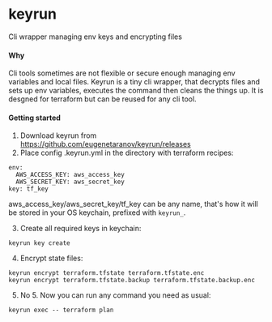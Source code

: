 # keyrun
Cli wrapper managing env keys and encrypting files

#### Why

Cli tools sometimes are not flexible or secure enough managing env variables and local files. Keyrun is a tiny cli wrapper, that decrypts files and sets up env variables, executes the command then cleans the things up. It is desgned for terraform but can be reused for any cli tool.

#### Getting started
1. Download keyrun from https://github.com/eugenetaranov/keyrun/releases
2. Place config .keyrun.yml in the directory with terraform recipes:
```
env:
  AWS_ACCESS_KEY: aws_access_key
  AWS_SECRET_KEY: aws_secret_key
key: tf_key
```
aws_access_key/aws_secret_key/tf_key can be any name, that's how it will be stored in your OS keychain, prefixed with `keyrun_`.

3. Create all required keys in keychain:
```
keyrun key create
```

4. Encrypt state files:
```
keyrun encrypt terraform.tfstate terraform.tfstate.enc
keyrun encrypt terraform.tfstate.backup terraform.tfstate.backup.enc
```

5. No 5. Now you can run any command you need as usual:
```
keyrun exec -- terraform plan
```
